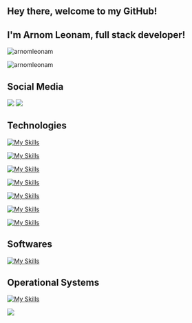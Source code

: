 ## Hey there, welcome to my GitHub! 
## I'm Arnom Leonam, full stack developer!

![arnomleonam](https://github-readme-stats.vercel.app/api?username=arnomleonam&show_icons=true&title_color=fff&icon_color=79ff97&text_color=9f9f9f&bg_color=141414)

![arnomleonam](https://github-readme-stats.vercel.app/api/top-langs/?username=arnomleonam&layout=compact&show_icons=true&title_color=fff&icon_color=79ff97&text_color=9f9f9f&bg_color=141414)

## Social Media

[<img src ="https://img.shields.io/badge/instagram-%23E4405F.svg?&style=for-the-badge&logo=instagram&logoColor=white">](https://www.instagram.com/dvlpr.leonam/)
[<img src ="https://camo.githubusercontent.com/c00f87aeebbec37f3ee0857cc4c20b21fefde8a96caf4744383ebfe44a47fe3f/68747470733a2f2f696d672e736869656c64732e696f2f62616467652f2d4c696e6b6564496e2d2532333030373742353f7374796c653d666f722d7468652d6261646765266c6f676f3d6c696e6b6564696e266c6f676f436f6c6f723d7768697465">](https://www.linkedin.com/in/arnomleonam/)

## Technologies

[![My Skills](https://skillicons.dev/icons?i=python,django,flask)](https://skillicons.dev)

[![My Skills](https://skillicons.dev/icons?i=javascript,html,css)](https://skillicons.dev)

[![My Skills](https://skillicons.dev/icons?i=postgresql)](https://skillicons.dev)

[![My Skills](https://skillicons.dev/icons?i=docker,kubernetes)](https://skillicons.dev)

[![My Skills](https://skillicons.dev/icons?i=git,github,gitlab)](https://skillicons.dev)

[![My Skills](https://skillicons.dev/icons?i=aws)](https://skillicons.dev)

[![My Skills](https://skillicons.dev/icons?i=firebase)](https://skillicons.dev)

## Softwares

[![My Skills](https://skillicons.dev/icons?i=vscode,godot,figma)](https://skillicons.dev)

## Operational Systems

[![My Skills](https://skillicons.dev/icons?i=linux)](https://skillicons.dev)

<img src="https://img.shields.io/badge/Windows-0078D6?style=for-the-badge&logo=windows&logoColor=white"/>


